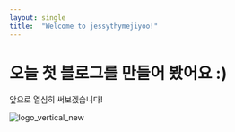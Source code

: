 ```yaml
---
layout: single
title:  "Welcome to jessythymejiyoo!"
---
```


# 오늘 첫 블로그를 만들어 봤어요 :)

앞으로 열심히 써보겠습니다!

![logo_vertical_new](C:\Users\82109\Desktop\project\github-website\jessythymejiyoo.github.io\images\2024-06-22-first\logo_vertical_new.jpg)
